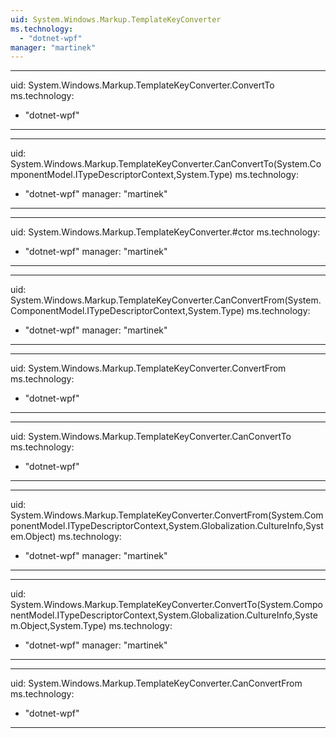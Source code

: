 ```yaml
---
uid: System.Windows.Markup.TemplateKeyConverter
ms.technology: 
  - "dotnet-wpf"
manager: "martinek"
---
```


---
uid: System.Windows.Markup.TemplateKeyConverter.ConvertTo
ms.technology: 
  - "dotnet-wpf"
---

---
uid: System.Windows.Markup.TemplateKeyConverter.CanConvertTo(System.ComponentModel.ITypeDescriptorContext,System.Type)
ms.technology: 
  - "dotnet-wpf"
manager: "martinek"
---

---
uid: System.Windows.Markup.TemplateKeyConverter.#ctor
ms.technology: 
  - "dotnet-wpf"
manager: "martinek"
---

---
uid: System.Windows.Markup.TemplateKeyConverter.CanConvertFrom(System.ComponentModel.ITypeDescriptorContext,System.Type)
ms.technology: 
  - "dotnet-wpf"
manager: "martinek"
---

---
uid: System.Windows.Markup.TemplateKeyConverter.ConvertFrom
ms.technology: 
  - "dotnet-wpf"
---

---
uid: System.Windows.Markup.TemplateKeyConverter.CanConvertTo
ms.technology: 
  - "dotnet-wpf"
---

---
uid: System.Windows.Markup.TemplateKeyConverter.ConvertFrom(System.ComponentModel.ITypeDescriptorContext,System.Globalization.CultureInfo,System.Object)
ms.technology: 
  - "dotnet-wpf"
manager: "martinek"
---

---
uid: System.Windows.Markup.TemplateKeyConverter.ConvertTo(System.ComponentModel.ITypeDescriptorContext,System.Globalization.CultureInfo,System.Object,System.Type)
ms.technology: 
  - "dotnet-wpf"
manager: "martinek"
---

---
uid: System.Windows.Markup.TemplateKeyConverter.CanConvertFrom
ms.technology: 
  - "dotnet-wpf"
---
